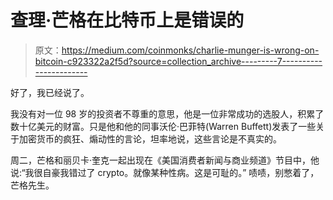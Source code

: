 # 查理·芒格在比特币上是错误的

> 原文：<https://medium.com/coinmonks/charlie-munger-is-wrong-on-bitcoin-c923322a2f5d?source=collection_archive---------7----------------------->

好了，我已经说了。

我没有对一位 98 岁的投资者不尊重的意思，他是一位非常成功的选股人，积累了数十亿美元的财富。只是他和他的同事沃伦·巴菲特(Warren Buffett)发表了一些关于加密货币的疯狂、煽动性的言论，坦率地说，这些言论是不真实的。

周二，芒格和丽贝卡·奎克一起出现在《美国消费者新闻与商业频道》节目中，他说:“我很自豪我错过了 crypto。就像某种性病。这是可耻的。” 啧啧，别憋着了，芒格先生。